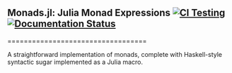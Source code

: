 ## Monads.jl: Julia Monad Expressions [![CI Testing](https://github.com/pao/Monads.jl/workflows/CI/badge.svg)](https://github.com/pao/Monads.jl/actions?query=workflow%3ACI+branch%3Amaster) [![Documentation Status](http://readthedocs.org/projects/monadsjl/badge/?version=latest)](http://monadsjl.readthedocs.io/en/latest/?badge=latest)

==================================

A straightforward implementation of monads, complete with Haskell-style syntactic sugar implemented as a Julia macro.
